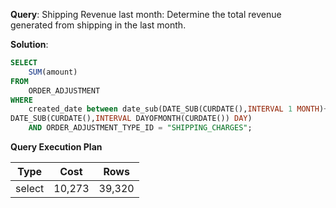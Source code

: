 **Query**: Shipping Revenue last month:
Determine the total revenue generated from shipping in the last month.


**Solution**:
```sql
SELECT
	SUM(amount)
FROM
	ORDER_ADJUSTMENT
WHERE
	created_date between date_sub(DATE_SUB(CURDATE(),INTERVAL 1 MONTH)+1,INTERVAL DAY(CURDATE()) DAY) AND
DATE_SUB(CURDATE(),INTERVAL DAYOFMONTH(CURDATE()) DAY)
	AND ORDER_ADJUSTMENT_TYPE_ID = "SHIPPING_CHARGES";
```
**Query Execution Plan**

| Type   | Cost  | Rows  |
|--------|-------|-------|
| select | 10,273 | 39,320 |

